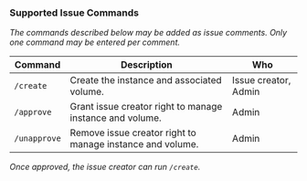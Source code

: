 ### Supported Issue Commands

_The commands described below may be added as issue comments. Only one command
may be entered per comment._

| Command      | Description                                               | Who                  |
| ------------ | --------------------------------------------------------- | -------------------- |
| `/create`    | Create the instance and associated volume.                | Issue creator, Admin |
| `/approve`   | Grant issue creator right to manage instance and volume.  | Admin                |
| `/unapprove` | Remove issue creator right to manage instance and volume. | Admin                |

_Once approved, the issue creator can run `/create`._
